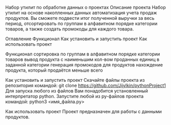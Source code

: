 Набор утилит по обработке данных о проектах
Описание проекта
Набор утилит на основе накопленных данных автоматизация учета продаж продуктов. Вы сможете подвести итог полученной выручки за весь период, отсортировать по группам в алфавитном порядке категории товаров, а также создать промокоды для каждого товара.

Оглавление
Функционал
Как установить и запустить проект
Как использовать проект

Функционал
сортировка по группам в алфавитном порядке категории товаров
вывод продукта с наименьшим кол-вом проданных единиц в заданной категории
генерация промокодов для продуктов
нахождение продукта, который продаётся меньше всего

Как установить и запустить проект
Скачайте файлы проекта из репозитория командой: git clone https://github.com/Jijylkin/pythonProject1
Для запуска любого из файлов Вам понадобится установленный интерпретатор python.
Запустите любой из py-файлов проекта командой: python3 <имя_файла.py>

Как использовать проект
Проект предназначен для работы с данными продуктов.
